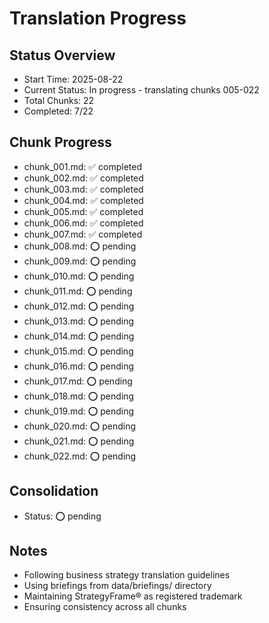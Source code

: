 # Translation Progress

## Status Overview
- Start Time: 2025-08-22
- Current Status: In progress - translating chunks 005-022
- Total Chunks: 22
- Completed: 7/22

## Chunk Progress
- chunk_001.md: ✅ completed
- chunk_002.md: ✅ completed
- chunk_003.md: ✅ completed
- chunk_004.md: ✅ completed
- chunk_005.md: ✅ completed
- chunk_006.md: ✅ completed
- chunk_007.md: ✅ completed
- chunk_008.md: ⭕ pending
- chunk_009.md: ⭕ pending
- chunk_010.md: ⭕ pending
- chunk_011.md: ⭕ pending
- chunk_012.md: ⭕ pending
- chunk_013.md: ⭕ pending
- chunk_014.md: ⭕ pending
- chunk_015.md: ⭕ pending
- chunk_016.md: ⭕ pending
- chunk_017.md: ⭕ pending
- chunk_018.md: ⭕ pending
- chunk_019.md: ⭕ pending
- chunk_020.md: ⭕ pending
- chunk_021.md: ⭕ pending
- chunk_022.md: ⭕ pending

## Consolidation
- Status: ⭕ pending

## Notes
- Following business strategy translation guidelines
- Using briefings from data/briefings/ directory
- Maintaining StrategyFrame® as registered trademark
- Ensuring consistency across all chunks